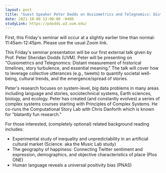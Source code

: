 ```yaml
---
layout: post
title: "Guest Speaker Peter Dodds on Ousiometrics and Telegnomics: Distant measurement of historical timelines, story turbulence, and essential meaning."
date: 2021-10-06 12:00:00 -0400
studyLink: https://pdodds.w3.uvm.edu/
---
```


First, this Friday's seminar will occur at a slightly earlier time than normal: 11:45am-12:45pm. Please use the usual Zoom link.

This Friday's seminar presentation will be our first external talk given by Prof. Peter Sheridan Dodds (UVM). Peter will be presenting on "Ousiometrics and Telegnomics: Distant measurement of historical timelines, story turbulence, and essential meaning." The talk will cover how to leverage collective utterances (e.g., tweets) to quantify societal well-being, cultural trends, and the emergence/spread of stories. 

Peter's research focuses on system-level, big data problems in many areas including language and stories, sociotechnical systems, Earth sciences, biology, and ecology. Peter has created (and constantly evolves) a series of complex systems courses starting with Principles of Complex Systems. He co-runs the Computational Story Lab with Chris Danforth which is known for "blatantly fun research."

For those interested, (completely optional) related background reading includes:
- Experimental study of inequality and unpredictability in an artificial cultural market (Science. aka the Music Lab study)
- The geography of happiness: Connecting Twitter sentiment and expression, demographics, and objective characteristics of place  (Plos ONE)
- Human language reveals a universal positivity bias (PNAS)
